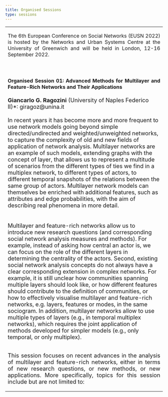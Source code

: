 ```yaml
---
title: Organised Sessions
type: sessions
---
```


  <table>
  <tr>
    <td><p align="justify">The 6th European Conference on Social Networks (EUSN 2022) is hosted by the Networks and Urban Systems Centre at the University of Greenwich and will be held in London, 12-16 September 2022.</p></td>
  </tr>
  <tr>
    <td><br></td>
  </tr>
  <tr>
    <td><p align="justify"><b>Organised Session 01: Advanced Methods for Multilayer and Feature-Rich Networks and Their Applications</b></p></td>
  </tr>
   <tr>
     <td><font size="4"><b>Giancarlo G. Ragozini</b> (University of Naples Federico II)*: giragoz@unina.it</font></td>
  </tr>
   <tr>
    <td><p align="left"><font size="4">In recent years it has become more and more frequent to use network models going beyond simple directed/undirected and weighted/unweighted networks, to capture the complexity of old and new fields of application of network analysis. Multilayer networks are an example of such models, extending graphs with the concept of layer, that allows us to represent a multitude of scenarios from the different types of ties we find in a multiplex network, to different types of actors, to different temporal snapshots of the relations between the same group of actors. Multilayer network models can themselves be enriched with additional features, such as attributes and edge probabilities, with the aim of describing real phenomena in more detail.</font></p></td>
  </tr>
    <tr>
    <td></td>
  </tr>
   <tr>
    <td><p align="left"><font size="4">Multilayer and feature-rich networks allow us to introduce new research questions (and corresponding social network analysis measures and methods). For example, instead of asking how central an actor is, we can focus on the role of the different layers in determining the centrality of the actors. Second, existing social network analysis concepts do not always have a clear corresponding extension in complex networks. For example, it is still unclear how communities spanning multiple layers should look like, or how different features should contribute to the definition of communities, or how to effectively visualise multilayer and feature-rich networks, e.g. layers, features or modes, in the same sociogram. In addition, multilayer networks allow to use multiple types of layers (e.g., in temporal multiplex networks), which requires the joint application of methods developed for simpler models (e.g., only temporal, or only multiplex).</font></p></td>
  </tr>
  <tr>
    <td><p align="justify"><font size="4">This session focuses on recent advances in the analysis of multilayer and feature-rich networks, either in terms of new research questions, or new methods, or new applications. More specifically, topics for this session include but are not limited to: </font></p></td>
  </tr>
 </table>      


